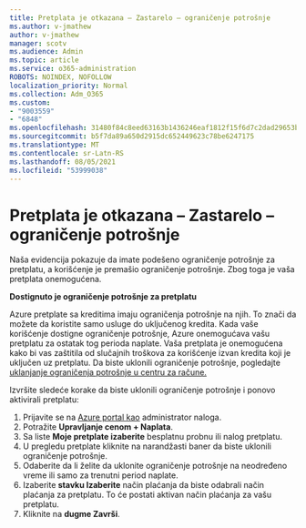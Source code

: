 ```yaml
---
title: Pretplata je otkazana – Zastarelo – ograničenje potrošnje
ms.author: v-jmathew
author: v-jmathew
manager: scotv
ms.audience: Admin
ms.topic: article
ms.service: o365-administration
ROBOTS: NOINDEX, NOFOLLOW
localization_priority: Normal
ms.collection: Adm_O365
ms.custom:
- "9003559"
- "6848"
ms.openlocfilehash: 31480f84c8eed63163b1436246eaf1812f15f6d7c2dad29653b2019f8a15f1af
ms.sourcegitcommit: b5f7da89a650d2915dc652449623c78be6247175
ms.translationtype: MT
ms.contentlocale: sr-Latn-RS
ms.lasthandoff: 08/05/2021
ms.locfileid: "53999038"
---
```

# <a name="subscription-cancelled---legacy---spending-limit"></a>Pretplata je otkazana – Zastarelo – ograničenje potrošnje

Naša evidencija pokazuje da imate podešeno ograničenje potrošnje za pretplatu, a korišćenje je premašio ograničenje potrošnje. Zbog toga je vaša pretplata onemogućena.

**Dostignuto je ograničenje potrošnje za pretplatu**

Azure pretplate sa kreditima imaju ograničenja potrošnje na njih. To znači da možete da koristite samo usluge do uključenog kredita. Kada vaše korišćenje dostigne ograničenje potrošnje, Azure onemogućava vašu pretplatu za ostatak tog perioda naplate. Vaša pretplata je onemogućena kako bi vas zaštitila od slučajnih troškova za korišćenje izvan kredita koji je uključen uz pretplatu. Da biste uklonili ograničenje potrošnje, pogledajte [uklanjanje ograničenja potrošnje u centru za račune.](https://docs.microsoft.com/azure/cost-management-billing/manage/spending-limit#remove)

Izvršite sledeće korake da biste uklonili ograničenje potrošnje i ponovo aktivirali pretplatu:

1. Prijavite se na [Azure portal kao](https://portal.azure.com/) administrator naloga.
2. Potražite **Upravljanje cenom + Naplata**.
3. Sa liste **Moje pretplate izaberite** besplatnu probnu ili nalog pretplatu.
4. U pregledu pretplate kliknite na narandžasti baner da biste uklonili ograničenje potrošnje.
5. Odaberite da li želite da uklonite ograničenje potrošnje na neodređeno vreme ili samo za trenutni period naplate.
6. Izaberite **stavku Izaberite** način plaćanja da biste odabrali način plaćanja za pretplatu. To će postati aktivan način plaćanja za vašu pretplatu.
7. Kliknite na **dugme Završi**.
